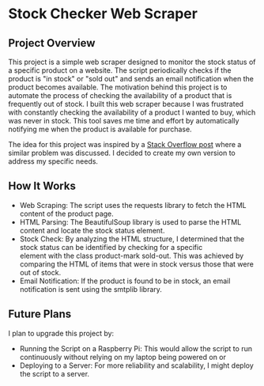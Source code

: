 # Stock Checker Web Scraper
## Project Overview
This project is a simple web scraper designed to monitor the stock status of a specific product on a website. The script periodically checks if the product is "in stock" or "sold out" and sends an email notification when the product becomes available. The motivation behind this project is to automate the process of checking the availability of a product that is frequently out of stock. I built this web scraper because I was frustrated with constantly checking the availability of a product I wanted to buy, which was never in stock. This tool saves me time and effort by automatically notifying me when the product is available for purchase.

The idea for this project was inspired by a [Stack Overflow post](https://stackoverflow.com/questions/48095700/web-scraping-back-in-stock-notification) where a similar problem was discussed. I decided to create my own version to address my specific needs.

## How It Works
- Web Scraping: The script uses the requests library to fetch the HTML content of the product page.
- HTML Parsing: The BeautifulSoup library is used to parse the HTML content and locate the stock status element.
- Stock Check: By analyzing the HTML structure, I determined that the stock status can be identified by checking for a specific <div> element with the class product-mark sold-out. This was achieved by comparing the HTML of items that were in stock versus those that were out of stock.
- Email Notification: If the product is found to be in stock, an email notification is sent using the smtplib library.

## Future Plans
I plan to upgrade this project by:

- Running the Script on a Raspberry Pi: This would allow the script to run continuously without relying on my laptop being powered on or
- Deploying to a Server: For more reliability and scalability, I might deploy the script to a server.
